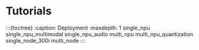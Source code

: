 # Tutorials

:::{toctree}
:caption: Deployment
:maxdepth: 1
single_npu
single_npu_multimodal
single_npu_audio
multi_npu
multi_npu_quantization
single_node_300i
multi_node
:::
